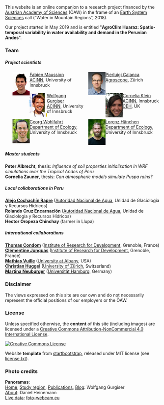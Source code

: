 This website is an online companion to a research project financed
by the [Austrian Academy of Sciences](https://www.oeaw.ac.at/) (ÖAW) in the
frame of an [Earth System Sciences](https://www.oeaw.ac.at/ess/)
call (“Water in Mountain Regions”, 2018).

Our project started in May 2019 and is entitled "**AgroClim Huaraz:
Spatio-temporal variability in water availability and demand in the Peruvian
Andes**".

### Team

##### Project scientists

<ul style="columns: 2; -webkit-columns: 2; -moz-columns: 2; list-style-type: none;">

<img src='/img/portraits/mafa_klein.jpg' width='24%' align='left' hspace='0'>
<a href="https://fabienmaussion.info/"> <u>Fabien Maussion</u></a> <br>
<a href="http://acinn.uibk.ac.at/"> <u>ACINN</u></a>, University of Innsbruck

<br>
<br>

<img src='/img/portraits/guwo_klein.jpg' width='24%' align='left' hspace='0'>
<a href="http://acinn.uibk.ac.at/persons/wolfgang_gurgiser"> <u>Wolfgang Gurgiser</u></a> <br>
<a href="http://acinn.uibk.ac.at/"> <u>ACINN</u></a>, University of Innsbruck

<br>
<br>

<img src='/img/portraits/woge_klein.jpg' width='24%' align='left' hspace='0'>
<a href="https://www.uibk.ac.at/ecology/staff/persons/wohlfahrt.html.en"> <u>Georg Wohlfahrt</u></a> <br>
<a href="https://www.uibk.ac.at/ecology/index.html.en"> <u>Department of Ecology</u></a>, University of Innsbruck

<br>
<br>

<img src='/img/portraits/capi_klein.jpg' width='24%' align='left' hspace='0'>
<a href="https://www.researchgate.net/profile/Pierluigi_Calanca"> <u>Pierluigi Calanca</u></a> <br>
<a href="https://www.agroscope.admin.ch"> <u>Agroscope</u></a>, Zürich

<br>
<br>
<br>

<img src='/img/portraits/cokl_klein.jpg' width='24%' align='left' hspace='0'>
<a href="https://www.ceh.ac.uk/staff/cornelia-klein"> <u>Cornelia Klein</u></a> <br>
<a href="http://acinn.uibk.ac.at/"> <u>ACINN</u></a>, Innsbruck <br>
<a href="https://www.ceh.ac.uk/"> <u>CEH</u></a>, UK

<br>
<br>
<br>

<img src='/img/portraits/loha_klein.jpg' width='24%' align='left' hspace='0'>
<a href="https://www.uibk.ac.at/ecology/staff/persons/haehnchen.html.en"> <u>Lorenz Hänchen</u></a> <br>
<a href="https://www.uibk.ac.at/ecology/index.html.en"> <u>Department of Ecology</u></a>, University of Innsbruck

<br>

</ul>

##### Master students

**Peter Albrecht**, thesis: *Influence of soil properties initialisation in WRF simulations over the Tropical Andes of Peru* <br>
**Cornelia Zauner**, thesis: *Can atmospheric models simulate Puspa rains?*

##### Local collaborations in Peru

**[Alejo Cochachín Rapre](http://directorio.concytec.gob.pe/appDirectorioCTI/VerDatosInvestigador.do;jsessionid=82a2919b5d5b34b523c4572a152f?id_investigador=145611)** ([Autoridad Nacional de Agua](http://www.ana.gob.pe/), Unidad de Glaciología y Recursos Hídricos) <br>
**Rolando Cruz Encarnación** ([Autoridad Nacional de Agua](http://www.ana.gob.pe/), Unidad de Glaciología y Recursos Hídricos) <br>
**Hector Oropeza Chinchay** (farmer in Llupa) <br>


##### International collaborations

**[Thomas Condom](http://pp.ige-grenoble.fr/annuaire/annuaire-osug-ige/condom.htm)** ([Institute of Research for Development](https://www.ird.fr/), Grenoble, France) <br>
**[Clémentine Junquas](http://pp.ige-grenoble.fr/pageperso/junquas/)** ([Institute of Research for Development](https://www.ird.fr/), Grenoble, France) <br>
**[Mathias Vuille](http://www.atmos.albany.edu/facstaff/mathias/)** ([University at Albany](https://www.albany.edu/atmos/index.php), USA) <br>
**[Christian Huggel](https://www.geo.uzh.ch/en/studying/spez_master/physical_geography/People/huggel.html)** ([University of Zürich](https://www.geo.uzh.ch/en.html), Switzerland) <br>
**[Martina Neuburger](https://www.geo.uni-hamburg.de/en/geographie/mitarbeiterverzeichnis/neuburger.html)** ([Universität Hamburg](https://www.geo.uni-hamburg.de/en/geographie), Germany) <br>

### Disclaimer

The views expressed on this site are our own and do not necessarily represent
the official positions of our employers or the ÖAW.

### License

Unless specified otherwise, the **content** of this site (including images) are licensed
under a
[Creative Commons Attribution-NonCommercial 4.0 International License](http://creativecommons.org/licenses/by-nc/4.0/).

<a rel="license" href="http://creativecommons.org/licenses/by-nc/4.0/"><img alt="Creative Commons License" style="border-width:0" src="https://i.creativecommons.org/l/by-nc/4.0/88x31.png" /></a><br />

Website **template** from [startbootstrap](http://blackrockdigital.github.io/startbootstrap-clean-blog-jekyll/),
released under MIT license (see [license.txt](https://github.com/agroclim-huaraz/agroclim-huaraz.github.io/blob/master/LICENSE.txt)).

### Photo credits

**Panoramas**: <br>
[Home]({{site.base_url}}/img/bg-home.jpg),
[Study region]({{site.base_url}}/img/bg-region.jpg),
[Publications]({{site.base_url}}/img/bg-publi.jpg),
[Blog]({{site.base_url}}/img/bg-blog.jpg): Wolfgang Gurgiser <br>
[About]({{site.base_url}}/img/bg-about.jpg): Daniel Heinemann  <br>
[Live data]({{site.base_url}}/img/bg-live.jpg): [foto-webcam.eu](https://www.foto-webcam.eu/webcam/huaraz/)  <br>
